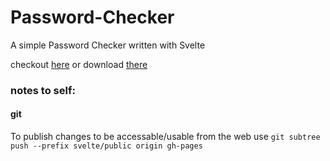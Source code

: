 # Password-Checker
A simple Password Checker written with Svelte

checkout [here](https://hannesgith.github.io/password-check/) or download [there](https://play.google.com/store/apps/details?id=hannepps.tools.passwordchecker)



### notes to self:
#### git

To publish changes to be accessable/usable from the web use
`git subtree push --prefix svelte/public origin gh-pages`
